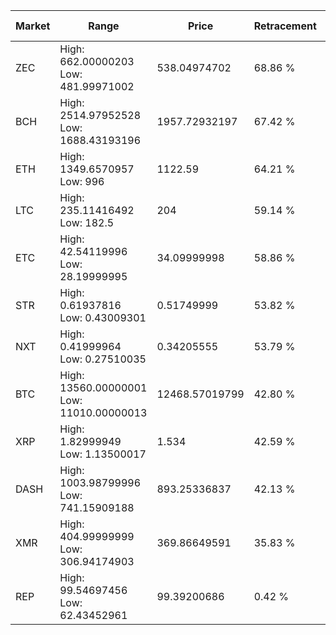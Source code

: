| Market | Range | Price| Retracement | Doubles to 50% |
| --- | --- | --- | --- | --- |
| ZEC | High: 662.00000203<br />Low: 481.99971002 | 538.04974702 | 68.86 % | 1.06 |
| BCH | High: 2514.97952528<br />Low: 1688.43193196 | 1957.72932197 | 67.42 % | 1.07 |
| ETH | High: 1349.6570957<br />Low: 996 | 1122.59 | 64.21 % | 1.04 |
| LTC | High: 235.11416492<br />Low: 182.5 | 204 | 59.14 % | 1.02 |
| ETC | High: 42.54119996<br />Low: 28.19999995 | 34.09999998 | 58.86 % | 1.04 |
| STR | High: 0.61937816<br />Low: 0.43009301 | 0.51749999 | 53.82 % | 1.01 |
| NXT | High: 0.41999964<br />Low: 0.27510035 | 0.34205555 | 53.79 % | 1.02 |
| BTC | High: 13560.00000001<br />Low: 11010.00000013 | 12468.57019799 | 42.80 % | 0.00 |
| XRP | High: 1.82999949<br />Low: 1.13500017 | 1.534 | 42.59 % | 0.00 |
| DASH | High: 1003.98799996<br />Low: 741.15909188 | 893.25336837 | 42.13 % | 0.00 |
| XMR | High: 404.99999999<br />Low: 306.94174903 | 369.86649591 | 35.83 % | 0.00 |
| REP | High: 99.54697456<br />Low: 62.43452961 | 99.39200686 | 0.42 % | 0.00 |
